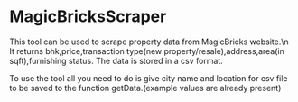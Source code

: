 # MagicBricksScraper

This tool can be used to scrape property data from MagicBricks website.\n
It returns bhk,price,transaction type(new property/resale),address,area(in sqft),furnishing status.
The data is stored in a csv format.

To use the tool all you need to do is give city name and location for csv file to be saved to the function getData.(example values are already present)
